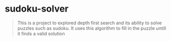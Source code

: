 # sudoku-solver

>This is a project to explored depth first search and its ability to solve puzzles such as sudoku. It uses this algorithm to fill in the puzzle untill it finds a valid solution
